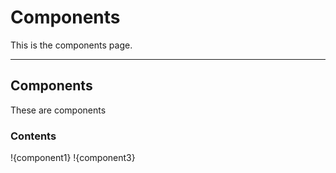 # Components

This is the components page.

---

## Components

These are components

### Contents

!{component1}
!{component3}
